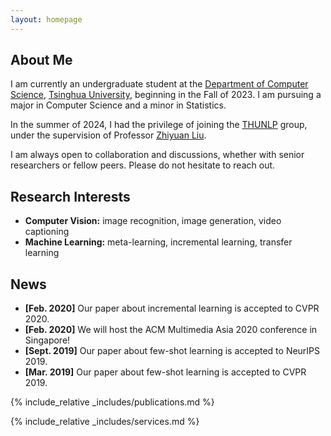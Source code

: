 ```yaml
---
layout: homepage
---
```

## About Me

I am currently an undergraduate student at the [Department of Computer Science](https://www.cs.tsinghua.edu.cn/), [Tsinghua University](https://www.tsinghua.edu.cn/), beginning in the Fall of 2023. I am pursuing a major in Computer Science and a minor in Statistics.

In the summer of 2024, I had the privilege of joining the [THUNLP](https://nlp.csai.tsinghua.edu.cn/) group, under the supervision of Professor [Zhiyuan Liu](https://nlp.csai.tsinghua.edu.cn/~lzy/).

I am always open to collaboration and discussions, whether with senior researchers or fellow peers. Please do not hesitate to reach out.

## Research Interests

- **Computer Vision:** image recognition, image generation, video captioning
- **Machine Learning:** meta-learning, incremental learning, transfer learning

## News

- **[Feb. 2020]** Our paper about incremental learning is accepted to CVPR 2020.
- **[Feb. 2020]** We will host the ACM Multimedia Asia 2020 conference in Singapore!
- **[Sept. 2019]** Our paper about few-shot learning is accepted to NeurIPS 2019.
- **[Mar. 2019]** Our paper about few-shot learning is accepted to CVPR 2019.

{% include_relative _includes/publications.md %}

{% include_relative _includes/services.md %}
